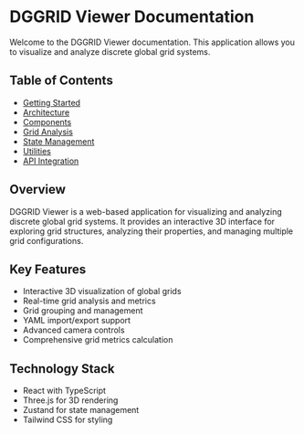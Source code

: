 # DGGRID Viewer Documentation

Welcome to the DGGRID Viewer documentation. This application allows you to visualize and analyze discrete global grid systems.

## Table of Contents

- [Getting Started](./getting-started.md)
- [Architecture](./architecture.md)
- [Components](./components.md)
- [Grid Analysis](./grid-analysis.md)
- [State Management](./state-management.md)
- [Utilities](./utilities.md)
- [API Integration](./api.md)

## Overview

DGGRID Viewer is a web-based application for visualizing and analyzing discrete global grid systems. It provides an interactive 3D interface for exploring grid structures, analyzing their properties, and managing multiple grid configurations.

## Key Features

- Interactive 3D visualization of global grids
- Real-time grid analysis and metrics
- Grid grouping and management
- YAML import/export support
- Advanced camera controls
- Comprehensive grid metrics calculation

## Technology Stack

- React with TypeScript
- Three.js for 3D rendering
- Zustand for state management
- Tailwind CSS for styling